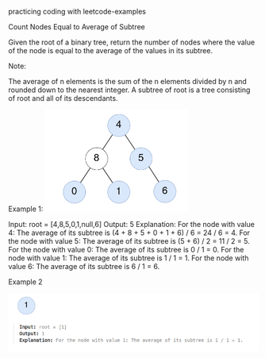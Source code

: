 practicing coding with leetcode-examples


Count Nodes Equal to Average of Subtree

Given the root of a binary tree, return the number of nodes where 
the value of the node is equal to the average of the values in its subtree.

Note:

The average of n elements is the sum of the n elements divided by n and 
rounded down to the nearest integer.
A subtree of root is a tree consisting of root and all of its descendants.
 

Example 1:
![alt text](image.png)

Input: root = [4,8,5,0,1,null,6]
Output: 5
Explanation: 
For the node with value 4: The average of its subtree is (4 + 8 + 5 + 0 + 1 + 6) / 6 = 24 / 6 = 4.
For the node with value 5: The average of its subtree is (5 + 6) / 2 = 11 / 2 = 5.
For the node with value 0: The average of its subtree is 0 / 1 = 0.
For the node with value 1: The average of its subtree is 1 / 1 = 1.
For the node with value 6: The average of its subtree is 6 / 1 = 6.

Example 2

![alt text](image-1.png)